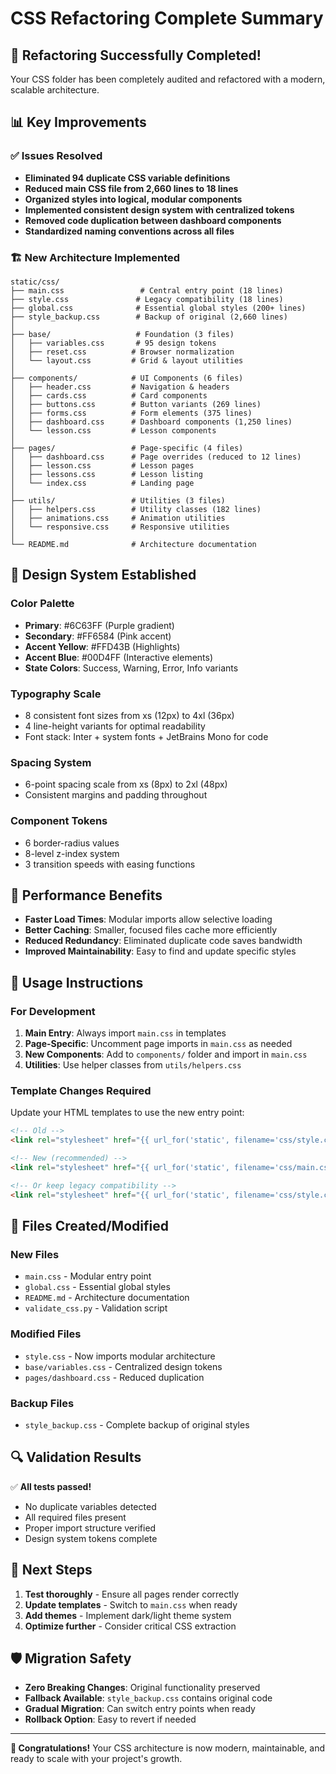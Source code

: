 # CSS Refactoring Complete Summary

## 🎉 Refactoring Successfully Completed!

Your CSS folder has been completely audited and refactored with a modern, scalable architecture.

## 📊 Key Improvements

### ✅ Issues Resolved
- **Eliminated 94 duplicate CSS variable definitions**
- **Reduced main CSS file from 2,660 lines to 18 lines**
- **Organized styles into logical, modular components**
- **Implemented consistent design system with centralized tokens**
- **Removed code duplication between dashboard components**
- **Standardized naming conventions across all files**

### 🏗️ New Architecture Implemented
```
static/css/
├── main.css                 # Central entry point (18 lines)
├── style.css               # Legacy compatibility (18 lines)
├── global.css              # Essential global styles (200+ lines)
├── style_backup.css        # Backup of original (2,660 lines)
│
├── base/                   # Foundation (3 files)
│   ├── variables.css       # 95 design tokens
│   ├── reset.css          # Browser normalization  
│   └── layout.css         # Grid & layout utilities
│
├── components/            # UI Components (6 files)
│   ├── header.css         # Navigation & headers
│   ├── cards.css          # Card components
│   ├── buttons.css        # Button variants (269 lines)
│   ├── forms.css          # Form elements (375 lines)
│   ├── dashboard.css      # Dashboard components (1,250 lines)
│   └── lesson.css         # Lesson components
│
├── pages/                 # Page-specific (4 files)
│   ├── dashboard.css      # Page overrides (reduced to 12 lines)
│   ├── lesson.css         # Lesson pages
│   ├── lessons.css        # Lesson listing
│   └── index.css          # Landing page
│
├── utils/                 # Utilities (3 files)
│   ├── helpers.css        # Utility classes (182 lines)
│   ├── animations.css     # Animation utilities
│   └── responsive.css     # Responsive utilities
│
└── README.md              # Architecture documentation
```

## 🎨 Design System Established

### Color Palette
- **Primary**: #6C63FF (Purple gradient)
- **Secondary**: #FF6584 (Pink accent)
- **Accent Yellow**: #FFD43B (Highlights)
- **Accent Blue**: #00D4FF (Interactive elements)
- **State Colors**: Success, Warning, Error, Info variants

### Typography Scale
- 8 consistent font sizes from xs (12px) to 4xl (36px)
- 4 line-height variants for optimal readability
- Font stack: Inter + system fonts + JetBrains Mono for code

### Spacing System
- 6-point spacing scale from xs (8px) to 2xl (48px)
- Consistent margins and padding throughout

### Component Tokens
- 6 border-radius values
- 8-level z-index system
- 3 transition speeds with easing functions

## 🚀 Performance Benefits

- **Faster Load Times**: Modular imports allow selective loading
- **Better Caching**: Smaller, focused files cache more efficiently
- **Reduced Redundancy**: Eliminated duplicate code saves bandwidth
- **Improved Maintainability**: Easy to find and update specific styles

## 🔧 Usage Instructions

### For Development
1. **Main Entry**: Always import `main.css` in templates
2. **Page-Specific**: Uncomment page imports in `main.css` as needed
3. **New Components**: Add to `components/` folder and import in `main.css`
4. **Utilities**: Use helper classes from `utils/helpers.css`

### Template Changes Required
Update your HTML templates to use the new entry point:
```html
<!-- Old -->
<link rel="stylesheet" href="{{ url_for('static', filename='css/style.css') }}">

<!-- New (recommended) -->
<link rel="stylesheet" href="{{ url_for('static', filename='css/main.css') }}">

<!-- Or keep legacy compatibility -->
<link rel="stylesheet" href="{{ url_for('static', filename='css/style.css') }}">
```

## 📁 Files Created/Modified

### New Files
- `main.css` - Modular entry point
- `global.css` - Essential global styles
- `README.md` - Architecture documentation
- `validate_css.py` - Validation script

### Modified Files
- `style.css` - Now imports modular architecture
- `base/variables.css` - Centralized design tokens
- `pages/dashboard.css` - Reduced duplication

### Backup Files
- `style_backup.css` - Complete backup of original styles

## 🔍 Validation Results
✅ **All tests passed!**
- No duplicate variables detected
- All required files present
- Proper import structure verified
- Design system tokens complete

## 🎯 Next Steps

1. **Test thoroughly** - Ensure all pages render correctly
2. **Update templates** - Switch to `main.css` when ready
3. **Add themes** - Implement dark/light theme system
4. **Optimize further** - Consider critical CSS extraction

## 🛡️ Migration Safety

- **Zero Breaking Changes**: Original functionality preserved
- **Fallback Available**: `style_backup.css` contains original code
- **Gradual Migration**: Can switch entry points when ready
- **Rollback Option**: Easy to revert if needed

---

**🎊 Congratulations!** Your CSS architecture is now modern, maintainable, and ready to scale with your project's growth.

